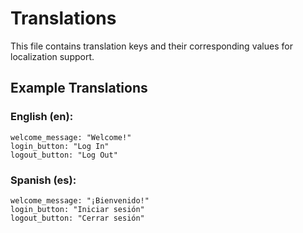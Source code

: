 # Translations

This file contains translation keys and their corresponding values for localization support.

## Example Translations

### English (en):
```
welcome_message: "Welcome!"
login_button: "Log In"
logout_button: "Log Out"
```

### Spanish (es):
```
welcome_message: "¡Bienvenido!"
login_button: "Iniciar sesión"
logout_button: "Cerrar sesión"
